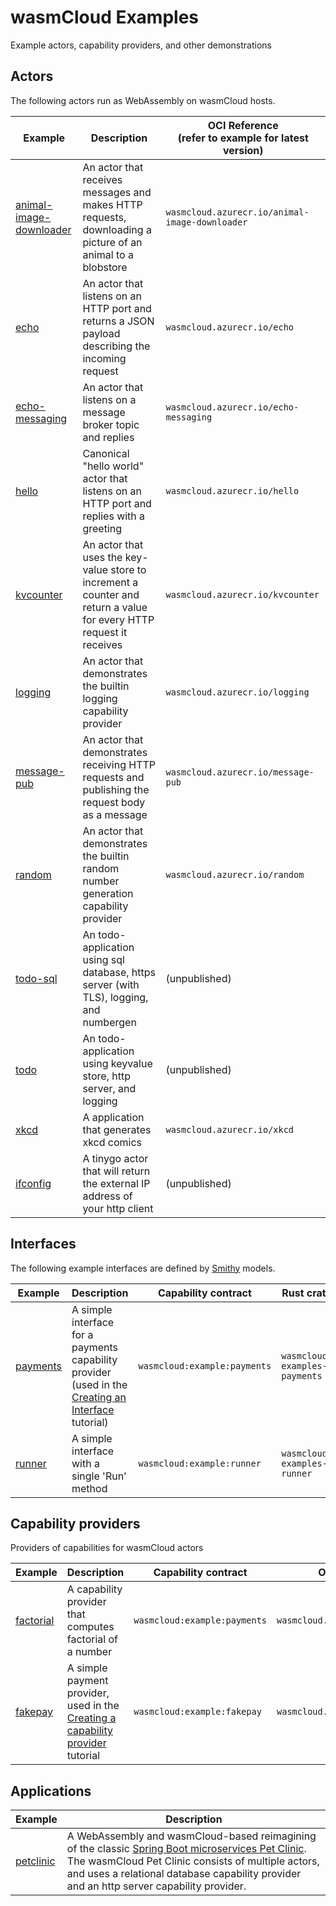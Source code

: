 # wasmCloud Examples

Example actors, capability providers, and other demonstrations

## Actors

The following actors run as WebAssembly on wasmCloud hosts.

| Example                                                                                                  | Description                                                                                                         | OCI Reference <br/> (refer to example for latest version) |
|----------------------------------------------------------------------------------------------------------|---------------------------------------------------------------------------------------------------------------------|-----------------------------------------------------------|
| [animal-image-downloader](https://github.com/wasmcloud/examples/tree/main/actor/animal-image-downloader) | An actor that receives messages and makes HTTP requests, downloading a picture of an animal to a blobstore          | `wasmcloud.azurecr.io/animal-image-downloader`            |
| [echo](https://github.com/wasmcloud/examples/tree/main/actor/echo)                                       | An actor that listens on an HTTP port and returns a JSON payload describing the incoming request                    | `wasmcloud.azurecr.io/echo`                               |
| [echo-messaging](https://github.com/wasmcloud/examples/tree/main/actor/echo-messaging)                   | An actor that listens on a message broker topic and replies                                                         | `wasmcloud.azurecr.io/echo-messaging`                     |
| [hello](https://github.com/wasmcloud/examples/tree/main/actor/hello)                                     | Canonical "hello world" actor that listens on an HTTP port and replies with a greeting                              | `wasmcloud.azurecr.io/hello`                              |
| [kvcounter](https://github.com/wasmcloud/examples/tree/main/actor/kvcounter)                             | An actor that uses the key-value store to increment a counter and return a value for every HTTP request it receives | `wasmcloud.azurecr.io/kvcounter`                          |
| [logging](https://github.com/wasmcloud/examples/tree/main/actor/logging)                                 | An actor that demonstrates the builtin logging capability provider                                                  | `wasmcloud.azurecr.io/logging`                            |
| [message-pub](https://github.com/wasmcloud/examples/tree/main/actor/message-pub)                         | An actor that demonstrates receiving HTTP requests and publishing the request body as a message                     | `wasmcloud.azurecr.io/message-pub`                        |
| [random](https://github.com/wasmcloud/examples/tree/main/actor/random)                                   | An actor that demonstrates the builtin random number generation capability provider                                 | `wasmcloud.azurecr.io/random`                             |
| [todo-sql](https://github.com/wasmcloud/examples/tree/main/actor/todo-sql)                               | An todo-application using sql database, https server (with TLS), logging, and numbergen                             | (unpublished)                                             |
| [todo](https://github.com/wasmcloud/examples/tree/main/actor/todo)                                       | An todo-application using keyvalue store, http server, and logging                                                  | (unpublished)                                             |
| [xkcd](https://github.com/wasmcloud/examples/tree/main/actor/xkcd)                                       | A application that generates xkcd comics                                                                            | `wasmcloud.azurecr.io/xkcd`                               |
| [ifconfig](https://github.com/wasmcloud/examples/tree/main/actor/ifconfig)                               | A tinygo actor that will return the external IP address of your http client                                         | (unpublished)                                             |


## Interfaces

The following example interfaces are defined by [Smithy](https://awslabs.github.io/smithy/) models.

| Example | Description | Capability contract | Rust crate |
| --- | --- | --- | --- |
| [payments](https://github.com/wasmcloud/examples/tree/main/interface/payments) | A simple interface for a payments capability provider (used in the [Creating an Interface](https://wasmcloud.dev/app-dev/create-provider/new-interface/) tutorial) |  `wasmcloud:example:payments` | `wasmcloud-examples-payments` |
| [runner](https://github.com/wasmcloud/examples/tree/main/interface/runner) | A simple interface with a single 'Run' method |  `wasmcloud:example:runner` | `wasmcloud-examples-runner` |


## Capability providers

Providers of capabilities for wasmCloud actors

| Example | Description | Capability contract | OCI Reference |
| --- | --- | --- | --- |
| [factorial](https://github.com/wasmcloud/examples/tree/main/provider/factorial) | A capability provider that computes factorial of a number |  `wasmcloud:example:payments` | `wasmcloud.azurecr.io/factorial` |
| [fakepay](https://github.com/wasmcloud/examples/tree/main/provider/fakepay) | A simple payment provider, used in the [Creating a capability provider](https://wasmcloud.dev/app-dev/create-provider/) tutorial |  `wasmcloud:example:fakepay` | `wasmcloud.azurecr.io/fakepay` |


## Applications

| Example | Description | 
| --- | --- | 
| [petclinic](https://github.com/wasmcloud/examples/tree/main/petclinic) |  A WebAssembly and wasmCloud-based reimagining of the classic [Spring Boot microservices Pet Clinic](https://github.com/spring-petclinic/spring-petclinic-microservices). The wasmCloud Pet Clinic consists of multiple actors, and uses a relational database capability provider and an http server capability provider. |

